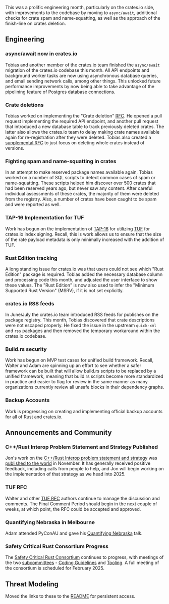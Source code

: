 This was a prolific engineering month, particularly on the crates.io side, with improvements to the codebase by moving to `async/await`, additional checks for crate spam and name-squatting, as well as the approach of the finish-line on crates deletion.

## Engineering

### async/await now in crates.io

Tobias and another member of the crates.io team finished the `async/await` migration of the crates.io codebase this month. All API endpoints and background worker tasks are now using asynchronous database queries, and email sending network calls, among other things. This unlocked future performance improvements by now being able to take advantage of the pipelining feature of Postgres database connections.

### Crate deletions

Tobias worked on implementing the "Crate deletion" [RFC](https://github.com/rust-lang/rfcs/pull/3660). He opened a pull request implementing the required API endpoint, and another pull request that introduced a new database table to track previously deleted crates. The latter also allows the crates.io team to delay making crate names available again for re-registration after they were deleted. Tobias also created a [supplemental RFC](https://github.com/rust-lang/rfcs/pull/3731) to just focus on deleting whole crates instead of versions. 

### Fighting spam and name-squatting in crates

In an attempt to make reserved package names available again, Tobias worked on a number of SQL scripts to detect common cases of spam or name-squatting. These scripts helped him discover over 500 crates that had been reserved years ago, but never saw any content. After careful individual assessments of these crates, the majority of them were deleted from the registry. Also, a number of crates have been caught to be spam and were reported as well.

### TAP-16 Implementation for TUF

Work has begun on the implementation of [TAP-16](https://github.com/theupdateframework/taps/blob/master/tap16.md) for utilizing [TUF](https://theupdateframework.io) for crates.io index signing. Recall, this is work allows us to ensure that the size of the rate payload metadata is only minimally increased with the addition of TUF.

### Rust Edition tracking

A long standing issue for crates.io was that users could not see which "Rust Edition" package is required. Tobias added the necessary database column and processing code this month, and adjusted the user interface to show these values. The "Rust Edition" is now also used to infer the "Minimum Supported Rust Version" (MSRV), if it is not set explicitly.

### crates.io RSS feeds

In June/July the crates.io team introduced RSS feeds for publishes on the package registry. This month, Tobias discovered that crate descriptions were not escaped properly. He fixed the issue in the upstream `quick-xml` and `rss` packages and then removed the temporary workaround within the crates.io codebase.

### Build.rs security

Work has begun on MVP test cases for unified build framework. Recall, Walter and Adam are spinning up an effort to see whether a safer framework can be built that will allow build.rs scripts to be replaced by a unified framework, meaning that build.rs scripts become more standardized in practice and easier to flag for review in the same manner as many organizations currently review all unsafe blocks in their dependency graphs.

### Backup Accounts

Work is progressing on creating and implementing official backup accounts for all of Rust and crates.io.

## Announcements and Community

### C++/Rust Interop Problem Statement and Strategy Published

Jon's work on the [C++/Rust Interop problem statement and strategy](https://github.com/rustfoundation/interop-initiative/blob/main/problem-statement.md) was [published to the world](https://foundation.rust-lang.org/news/rust-foundation-releases-problem-statement-on-c-rust-interoperability/) in November. It has generally received positive feedback, including calls from people to help, and Jon will begin working on the implementation of that strategy as we head into 2025.

### TUF RFC

Walter and other [TUF RFC](https://github.com/rust-lang/rfcs/pull/3724) authors continue to manage the discussion and comments. The Final Comment Period should begin in the next couple of weeks, at which point, the RFC could be accepted and approved.

### Quantifying Nebraska in Melbourne  

Adam attended PyConAU and gave his [Quantifying Nebraska](https://2024.pycon.org.au/program/LYLY7H/) talk.

### Safety Critical Rust Consortium Progress

The [Safety Critical Rust Consortium](https://github.com/rustfoundation/safety-critical-rust-consortium) continues to progress, with meetings of the two [subcommittees](https://github.com/rustfoundation/safety-critical-rust-consortium/tree/main/subcommittee) - [Coding Guidelines](https://github.com/rustfoundation/safety-critical-rust-consortium/tree/main/subcommittee/coding-guidelines) and [Tooling](https://github.com/rustfoundation/safety-critical-rust-consortium/tree/main/subcommittee/tooling). A full meeting of the consortium is scheduled for February 2025.

## Threat Modeling

Moved the links to these to the [README](./README.md) for persistent access.
